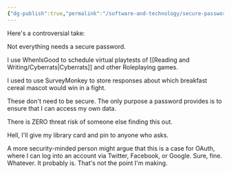 ```yaml
---
{"dg-publish":true,"permalink":"/software-and-technology/secure-passwords/","tags":["technology"],"noteIcon":2}
---
```



Here's a controversial take:

Not everything needs a secure password. 

I use WhenIsGood to schedule virtual playtests of [[Reading and Writing/Cyberrats\|Cyberrats]] and other Roleplaying games. 

I used to use SurveyMonkey to store responses about which breakfast cereal mascot would win in a fight.

These don't need to be secure. The only purpose a password provides is to ensure that I can access my own data. 

There is ZERO threat risk of someone else finding this out.

Hell, I'll give my library card and pin to anyone who asks.

A more security-minded person might argue that this is a case for OAuth, where I can log into an account via Twitter, Facebook, or Google. Sure, fine. Whatever. It probably is. That's not the point I'm making. 

